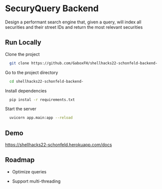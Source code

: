 
# SecuryQuery Backend

Design a performant search engine that, given a query, will index all securities and their street IDs and return the most relevant securities


## Run Locally

Clone the project

```bash
  git clone https://github.com/GaboxFH/shellhacks22-schonfeld-backend-
```

Go to the project directory

```bash
  cd shellhacks22-schonfeld-backend-
```

Install dependencies

```bash
  pip instal -r requirements.txt
```

Start the server

```bash
  uvicorn app.main:app --reload
```


## Demo

https://shellhacks22-schonfeld.herokuapp.com/docs

## Roadmap

- Optimize queries

- Support multi-threading

